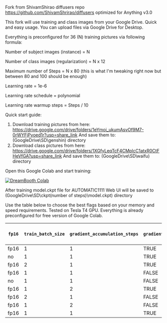 Fork from ShivamShirao diffusers repo https://github.com/ShivamShrirao/diffusers optimized for Anything v3.0 

This fork will use training and class images from your Google Drive. Quick and easy usage. You can upload files via Google Drive for Desktop. 

Everything is preconfigured for 36 (N) training pictures via following formula:

Number of subject images (instance) = N

Number of class images (regularization) = N x 12

Maximum number of Steps = N x 80 (this is what I'm tweaking right now but between 80 and 100 should be enough)

Learning rate = 1e-6

Learning rate schedule = polynomial

Learning rate warmup steps = Steps / 10

Quick start guide:

1) Download training pictures from here: https://drive.google.com/drive/folders/1eYmoi_ukumAsvOf9M7-0rWYFjPyoed1r?usp=share_link
And save them to: (GoogleDrive\SD\genshin) directory
2) Download class pictures from here: https://drive.google.com/drive/folders/1XGfyLeqTcF4CMplcC1atxR0CtFHeVfGA?usp=share_link
And save them to: (GoogleDrive\SD\waifu) directory

Open this Google Colab and start training:

[![DreamBooth Colab](https://colab.research.google.com/assets/colab-badge.svg)](https://colab.research.google.com/github/LuffyThefox/diffusers/blob/main/examples/dreambooth/DreamBooth_Anything.ipynb)

After training model.ckpt file for AUTOMATIC1111 Web UI will be saved to (GoogleDrive\SD\ckpt\(number of steps)\model.ckpt) directory

Use the table below to choose the best flags based on your memory and speed requirements. Tested on Tesla T4 GPU.
Everything is already preconfigured for free version of Google Colab.

| `fp16` | `train_batch_size` | `gradient_accumulation_steps` | `gradient_checkpointing` | `use_8bit_adam` | GB VRAM usage | Speed (it/s) |
| ---- | ------------------ | ----------------------------- | ----------------------- | --------------- | ---------- | ------------ |
| fp16 | 1                  | 1                             | TRUE                    | TRUE            | 9.92       | 0.93         |
| no   | 1                  | 1                             | TRUE                    | TRUE            | 10.08      | 0.42         |
| fp16 | 2                  | 1                             | TRUE                    | TRUE            | 10.4       | 0.66         |
| fp16 | 1                  | 1                             | FALSE                   | TRUE            | 11.17      | 1.14         |
| no   | 1                  | 1                             | FALSE                   | TRUE            | 11.17      | 0.49         |
| fp16 | 1                  | 2                             | TRUE                    | TRUE            | 11.56      | 1            |
| fp16 | 2                  | 1                             | FALSE                   | TRUE            | 13.67      | 0.82         |
| fp16 | 1                  | 2                             | FALSE                   | TRUE            | 13.7       | 0.83         |
| fp16 | 1                  | 1                             | TRUE                    | FALSE           | 15.79      | 0.77         |
